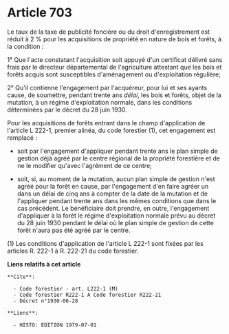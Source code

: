 # Article 703

Le taux de la taxe de publicité foncière ou du droit d'enregistrement est réduit à 2 % pour les acquisitions de propriété en
nature de bois et forêts, à la condition :

1° Que l'acte constatant l'acquisition soit appuyé d'un certificat délivré sans frais par le directeur départemental de
l'agriculture attestant que les bois et forêts acquis sont susceptibles d'aménagement ou d'exploitation régulière;

2° Qu'il contienne l'engagement par l'acquéreur, pour lui et ses ayants cause, de soumettre, pendant trente ans *délai*, les
bois et forêts, objet de la mutation, à un régime d'exploitation normale, dans les conditions déterminées par le décret du 28
juin 1930.

Pour les acquisitions de forêts entrant dans le champ d'application de l'article L 222-1, premier alinéa, du code forestier
(1), cet engagement est remplacé :

- soit par l'engagement d'appliquer pendant trente ans le plan simple de gestion déjà agréé par le centre régional de la
propriété forestière et de ne le modifier qu'avec l'agrément de ce centre;

- soit, si, au moment de la mutation, aucun plan simple de gestion n'est agréé pour la forêt en cause, par l'engagement d'en
faire agréer un dans un délai de cinq ans à compter de la date de la mutation et de l'appliquer pendant trente ans dans les
mêmes conditions que dans le cas précédent. Le bénéficiaire doit prendre, en outre, l'engagement d'appliquer à la forêt le
régime d'exploitation normale prévu au décret du 28 juin 1930 pendant le délai où le plan simple de gestion de cette forêt
n'aura pas été agréé par le centre.

(1) Les conditions d'application de l'article L 222-1 sont fixées par les articles R. 222-1 à R. 222-21 du code forestier.

**Liens relatifs à cet article**

	**Cite**:

	  - Code forestier - art. L222-1 (M)
	  - Code forestier R222-1 A Code forestier R222-21
	  - Décret n°1930-06-28

	**Liens**:

	  - HISTO: EDITION 1979-07-01
